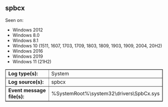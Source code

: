 ## spbcx

Seen on:
* Windows 2012
* Windows 8.0
* Windows 8.1
* Windows 10 (1511, 1607, 1703, 1709, 1803, 1809, 1903, 1909, 2004, 20H2)
* Windows 2016
* Windows 2019
* Windows 11 (21H2)

<table border="1" class="docutils">
  <tbody>
    <tr>
      <td><b>Log type(s):</b></td>
      <td>System</td>
    </tr>
    <tr>
      <td><b>Log source(s):</b></td>
      <td>spbcx</td>
    </tr>
    <tr>
      <td><b>Event message file(s):</b></td>
      <td>%SystemRoot%\system32\drivers\SpbCx.sys</td>
    </tr>
  </tbody>
</table>

&nbsp;

